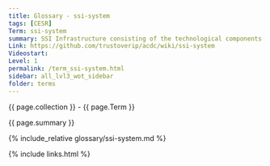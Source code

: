 ```yaml
---
title: Glossary - ssi-system
tags: [CESR]
Term: ssi-system
summary: SSI Infrastructure consisting of the technological components that are deployed all over the world
Link: https://github.com/trustoverip/acdc/wiki/ssi-system
Videostart: 
Level: 1
permalink: /term_ssi-system.html
sidebar: all_lvl3_wot_sidebar
folder: terms
---
```


{{ page.collection }} - {{ page.Term }}

   {{ page.summary }}

{% include_relative glossary/ssi-system.md %}

 {% include links.html %} 
